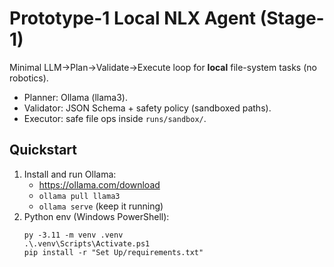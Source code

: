 # Prototype-1 Local NLX Agent (Stage-1)

Minimal LLM→Plan→Validate→Execute loop for **local** file-system tasks (no robotics).
- Planner: Ollama (llama3).
- Validator: JSON Schema + safety policy (sandboxed paths).
- Executor: safe file ops inside `runs/sandbox/`.

## Quickstart
1. Install and run Ollama:
   - https://ollama.com/download
   - `ollama pull llama3`
   - `ollama serve` (keep it running)
2. Python env (Windows PowerShell):
   ```pwsh
   py -3.11 -m venv .venv
   .\.venv\Scripts\Activate.ps1
   pip install -r "Set Up/requirements.txt"
